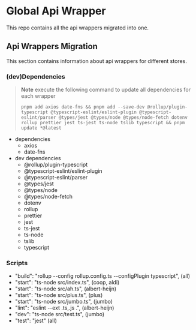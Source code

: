 # Global Api Wrapper
This repo contains all the api wrappers migrated into one.

## Api Wrappers Migration
This section contains information about api wrappers for different stores.

### (dev)Dependencies
> **Note**
> execute the following command to update all dependencies for each wrapper
>
> ```
> pnpm add axios date-fns && pnpm add --save-dev @rollup/plugin-typescript @typescript-eslint/eslint-plugin @typescript-eslint/parser @types/jest @types/node @types/node-fetch dotenv rollup prettier jest ts-jest ts-node tslib typescript && pnpm update *@latest
> ```

- dependencies
  - axios
  - date-fns
- dev dependencies
  - @rollup/plugin-typescript
  - @typescript-eslint/eslint-plugin
  - @typescript-eslint/parser
  - @types/jest
  - @types/node
  - @types/node-fetch
  - dotenv
  - rollup
  - prettier
  - jest
  - ts-jest
  - ts-node
  - tslib
  - typescript

### Scripts
- "build": "rollup --config rollup.config.ts --configPlugin typescript", (all)
- "start": "ts-node src/index.ts", (coop, aldi)
- "start": "ts-node src/ah.ts", (albert-heijn)
- "start": "ts-node src/plus.ts", (plus)
- "start": "ts-node src/jumbo.ts", (jumbo)
- "lint": "eslint --ext .ts,.js .", (albert-heijn)
- "dev": "ts-node src/test.ts", (jumbo)
- "test": "jest" (all)